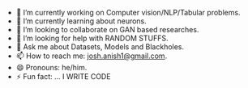 
- 🔭 I’m currently working on Computer vision/NLP/Tabular problems.
- 🌱 I’m currently learning about neurons.
- 👯 I’m looking to collaborate on GAN based researches.
- 🤔 I’m looking for help with RANDOM STUFFS.
- 💬 Ask me about Datasets, Models and Blackholes.
- 📫 How to reach me: josh.anish1@gmail.com.
- 😄 Pronouns: he/him.
- ⚡ Fun fact: ... I WRITE CODE

